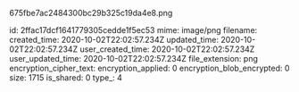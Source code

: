 675fbe7ac2484300bc29b325c19da4e8.png

id: 2ffac17dcf1641779305cedde1f5ec53
mime: image/png
filename: 
created_time: 2020-10-02T22:02:57.234Z
updated_time: 2020-10-02T22:02:57.234Z
user_created_time: 2020-10-02T22:02:57.234Z
user_updated_time: 2020-10-02T22:02:57.234Z
file_extension: png
encryption_cipher_text: 
encryption_applied: 0
encryption_blob_encrypted: 0
size: 1715
is_shared: 0
type_: 4